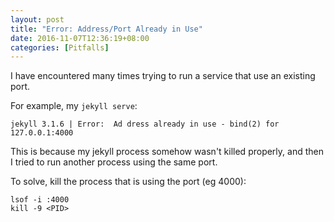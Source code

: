 ```yaml
---
layout: post
title: "Error: Address/Port Already in Use"
date: 2016-11-07T12:36:19+08:00
categories: [Pitfalls]
---
```


I have encountered many times trying to run a service that use an existing port.

For example, my `jekyll serve`:

    jekyll 3.1.6 | Error:  Ad dress already in use - bind(2) for 127.0.0.1:4000
    
This is because my jekyll process somehow wasn't killed properly, and then I tried to run another process using the same port.

To solve, kill the process that is using the port (eg 4000):

    lsof -i :4000
    kill -9 <PID>
